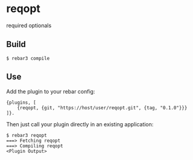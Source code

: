 reqopt
=====

required optionals

Build
-----

    $ rebar3 compile

Use
---

Add the plugin to your rebar config:

    {plugins, [
        {reqopt, {git, "https://host/user/reqopt.git", {tag, "0.1.0"}}}
    ]}.

Then just call your plugin directly in an existing application:


    $ rebar3 reqopt
    ===> Fetching reqopt
    ===> Compiling reqopt
    <Plugin Output>
